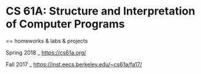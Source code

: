 # CS 61A: Structure and Interpretation of Computer Programs
==
homeworks & labs & projects

Spring 2018
_
https://cs61a.org/

Fall 2017
_
https://inst.eecs.berkeley.edu/~cs61a/fa17/

